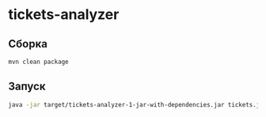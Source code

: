 # tickets-analyzer

## Сборка
```bash
mvn clean package
```

## Запуск
```bash
java -jar target/tickets-analyzer-1-jar-with-dependencies.jar tickets.json
```